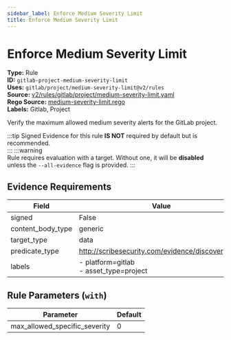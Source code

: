 ```yaml
---
sidebar_label: Enforce Medium Severity Limit
title: Enforce Medium Severity Limit
---  
```

# Enforce Medium Severity Limit  
**Type:** Rule  
**ID:** `gitlab-project-medium-severity-limit`  
**Uses:** `gitlab/project/medium-severity-limit@v2/rules`  
**Source:** [v2/rules/gitlab/project/medium-severity-limit.yaml](https://github.com/scribe-public/sample-policies/blob/main/v2/rules/gitlab/project/medium-severity-limit.yaml)  
**Rego Source:** [medium-severity-limit.rego](https://github.com/scribe-public/sample-policies/blob/main/v2/rules/gitlab/project/medium-severity-limit.rego)  
**Labels:** Gitlab, Project  

Verify the maximum allowed medium severity alerts for the GitLab project.

:::tip 
Signed Evidence for this rule **IS NOT** required by default but is recommended.  
::: 
:::warning  
Rule requires evaluation with a target. Without one, it will be **disabled** unless the `--all-evidence` flag is provided.
::: 

## Evidence Requirements  
| Field | Value |
|-------|-------|
| signed | False |
| content_body_type | generic |
| target_type | data |
| predicate_type | http://scribesecurity.com/evidence/discovery/v0.1 |
| labels | - platform=gitlab<br/>- asset_type=project |

## Rule Parameters (`with`)  
| Parameter | Default |
|-----------|---------|
| max_allowed_specific_severity | 0 |
